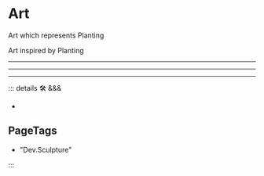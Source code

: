 
# Art

Art which represents Planting

Art inspired by Planting

---

---

---

<!-- =================================================== -->
<!-- =================================================== -->
<!-- =================================================== -->
<!-- =================================================== -->
<!-- =================================================== -->
::: details 🛠 &&&

-

<h2>PageTags</h2>

- "Dev.Sculpture"

:::
